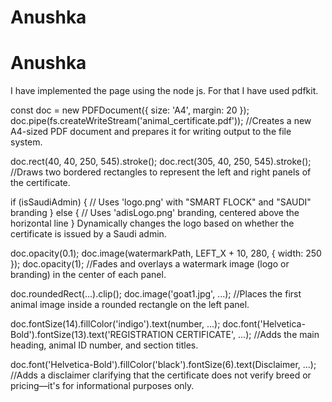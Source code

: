 # Anushka
# Anushka
I have implemented the page using the node js.
For that I have used pdfkit.

const doc = new PDFDocument({ size: 'A4', margin: 20 });
doc.pipe(fs.createWriteStream('animal_certificate.pdf'));
//Creates a new A4-sized PDF document and prepares it for writing output to the file system.

doc.rect(40, 40, 250, 545).stroke();
doc.rect(305, 40, 250, 545).stroke();
//Draws two bordered rectangles to represent the left and right panels of the certificate.

if (isSaudiAdmin) {
  // Uses 'logo.png' with "SMART FLOCK" and "SAUDI" branding
} else {
  // Uses 'adisLogo.png' branding, centered above the horizontal line
}
Dynamically changes the logo based on whether the certificate is issued by a Saudi admin.

doc.opacity(0.1);
doc.image(watermarkPath, LEFT_X + 10, 280, { width: 250 });
doc.opacity(1);
//Fades and overlays a watermark image (logo or branding) in the center of each panel.

doc.roundedRect(...).clip();
doc.image('goat1.jpg', ...);
//Places the first animal image inside a rounded rectangle on the left panel.

doc.fontSize(14).fillColor('indigo').text(number, ...);
doc.font('Helvetica-Bold').fontSize(13).text('REGISTRATION CERTIFICATE', ...);
//Adds the main heading, animal ID number, and section titles.

doc.font('Helvetica-Bold').fillColor('black').fontSize(6).text(Disclaimer, ...);
//Adds a disclaimer clarifying that the certificate does not verify breed or pricing—it's for informational purposes only.











